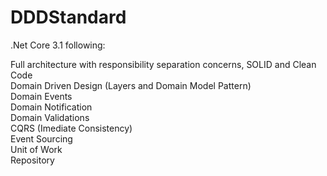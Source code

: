 # DDDStandard
.Net Core 3.1 following:

Full architecture with responsibility separation concerns, SOLID and Clean Code\
Domain Driven Design (Layers and Domain Model Pattern)\
Domain Events\
Domain Notification\
Domain Validations\
CQRS (Imediate Consistency)\
Event Sourcing\
Unit of Work\
Repository
